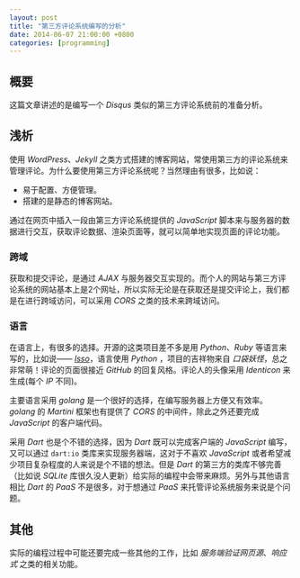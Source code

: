 ```yaml
---
layout: post
title: "第三方评论系统编写的分析"
date: 2014-06-07 21:00:00 +0800
categories: [programming]
---
```

## 概要
这篇文章讲述的是编写一个 *Disqus* 类似的第三方评论系统前的准备分析。

## 浅析
使用 *WordPress*、*Jekyll* 之类方式搭建的博客网站，常使用第三方的评论系统来管理评论。为什么要使用第三方评论系统呢？当然理由有很多，比如说：

- 易于配置、方便管理。
- 搭建的是静态的博客网站。

通过在网页中插入一段由第三方评论系统提供的 *JavaScript* 脚本来与服务器的数据进行交互，获取评论数据、渲染页面等，就可以简单地实现页面的评论功能。

### 跨域
获取和提交评论，是通过 *AJAX* 与服务器交互实现的。而个人的网站与第三方评论系统的网站基本上是2个网址，所以实际无论是在获取还是提交评论上，我们都是在进行跨域访问，可以采用 *CORS* 之类的技术来跨域访问。

### 语言
在语言上，有很多的选择。开源的这类项目差不多是用 *Python*、*Ruby* 等语言来写的，比如说—— [*Isso*](https://github.com/posativ/isso)，语言使用 *Python* ，项目的吉祥物来自 *口袋妖怪*，总之非常萌！评论的页面很接近 *GitHub* 的回复风格。评论人的头像采用 *Identicon* 来生成(每个 *IP* 不同)。

主要语言采用 *golang* 是一个很好的选择，在编写服务器上方便又有效率。*golang* 的 *Martini* 框架也有提供了 *CORS* 的中间件，除此之外还要完成 *JavaScript* 的客户端代码。

采用 *Dart* 也是个不错的选择，因为 *Dart* 既可以完成客户端的 *JavaScript* 编写，又可以通过 `dart:io` 类库来实现服务器端，这对于不喜欢 *JavaScript* 或者希望减少项目复杂程度的人来说是个不错的想法。但是 *Dart* 的第三方的类库不够完善（比如说 *SQLite* 库很久没人更新）给实际的编程中会带来麻烦。另外与其他语言相比 *Dart* 的 *PaaS* 不是很多，对于想通过 *PaaS* 来托管评论系统服务来说是个问题。

## 其他
实际的编程过程中可能还要完成一些其他的工作，比如 *服务端验证网页源*、*响应式* 之类的相关功能。